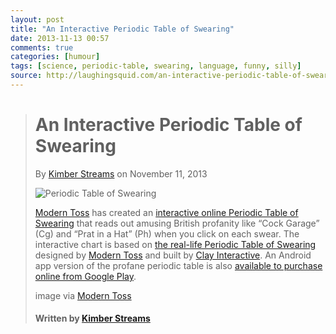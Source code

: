 ```yaml
---
layout: post
title: "An Interactive Periodic Table of Swearing"
date: 2013-11-13 00:57
comments: true
categories: [humour]
tags: [science, periodic-table, swearing, language, funny, silly]
source: http://laughingsquid.com/an-interactive-periodic-table-of-swearing/
---
```

> An Interactive Periodic Table of Swearing
> =========================================
>
> By [Kimber Streams](http://laughingsquid.com/author/kimber-streams/ "Kimber Streams") on November 11, 2013
>
> [](https://play.google.com/store/apps/details?id=com.thisisdare.moderntoss&hl=en)
>
> ![Periodic Table of Swearing](http://laughingsquid.com/wp-content/uploads/2013/11/pts.jpg)
>
> [Modern Toss](http://shop.moderntoss.com/) has created an [interactive online Periodic Table of Swearing](http://ptos.moderntoss.com/) that reads out amusing British profanity like “Cock Garage” (Cg) and “Prat in a Hat” (Ph) when you click on each swear. The interactive chart is based on [the real-life Periodic Table of Swearing](http://laughingsquid.com/the-periodic-table-of-swearing/) designed by [Modern Toss](http://shop.moderntoss.com/) and built by [Clay Interactive](http://www.clayinteractive.co.uk/). An Android app version of the profane periodic table is also [available to purchase online from Google Play](https://play.google.com/store/apps/details?id=com.thisisdare.moderntoss&hl=en).
>
> image via [Modern Toss](https://play.google.com/store/apps/details?id=com.thisisdare.moderntoss&hl=en)
>
> #### Written by [Kimber Streams](https://twitter.com/kimberstreams)
